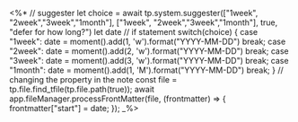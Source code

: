 <%* 
// suggester
let choice = await tp.system.suggester(["1week", "2week","3week","1month"], ["1week", "2week","3week","1month"], true, "defer for how long?")
let date
// if statement
switch(choice) {
	case "1week":
		date = moment().add(1, 'w').format("YYYY-MM-DD") 
		break;
	case "2week":
		date = moment().add(2, 'w').format("YYYY-MM-DD") 
		break;
	case "3week":
		date = moment().add(3, 'w').format("YYYY-MM-DD") 
		break;
	case "1month":
		date = moment().add(1, 'M').format("YYYY-MM-DD") 
		break;
}
// changing the property in the note
const file = tp.file.find_tfile(tp.file.path(true));
await app.fileManager.processFrontMatter(file, (frontmatter) => {
  frontmatter["start"] = date;
});
_%>